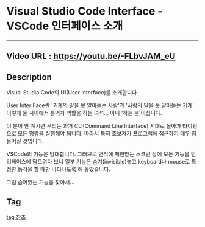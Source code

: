 # Visual Studio Code Interface - VSCode 인터페이스 소개
---
## Video URL : https://youtu.be/-FLbvJAM_eU

## Description
Visual Studio Code의 UI(User Interface)를 소개합니다.

User Inter Face란 
'기계의 말을 못 알아듣는 사람'과 '사람의 말을 못 알아듣는 기계' 
이렇게 둘 사이에서 통역자 역할을 하는 녀석... 아니 '하는 분'이십니다.

이 분이 안 계시면 우리는 과거 CLI(Command Line Interface) 시대로 돌아가
타이핑으로 모든 명령을 실행해야 됩니다. 
따라서 특히 초보자가 프로그램에 접근하기 매우 힘들어질 것입니다.

VSCode의 기능은 방대합니다. 그러므로 면적에 제한받는 스크린 상에 
모든 기능을 인터페이스에 담으려다 보니 일부 기능은 숨겨(invisible)놓고 
keyboard나 mouse로 특정한 동작을 할 때만 나타나도록 해 놓았습니다.

그럼 숨어있는 기능을 찾아서...

## Tag
[tag 참조](../../Youtube-tag.md)